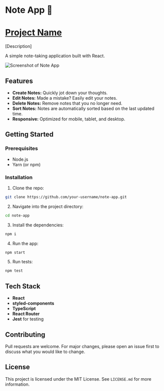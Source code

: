 # Note App 📝

# [Project Name](http://zahariev.github.io/note-taking-app)

[Description]

A simple note-taking application built with React.

![Screenshot of Note App](./screenshot.png)

## Features

- **Create Notes:** Quickly jot down your thoughts.
- **Edit Notes:** Made a mistake? Easily edit your notes.
- **Delete Notes:** Remove notes that you no longer need.
- **Sort Notes:** Notes are automatically sorted based on the last updated time.
- **Responsive:** Optimized for mobile, tablet, and desktop.

## Getting Started

### Prerequisites

- Node.js
- Yarn (or npm)

### Installation

1. Clone the repo:

```bash
git clone https://github.com/your-username/note-app.git
```

2. Navigate into the project directory:

```bash
cd note-app
```

3. Install the dependencies:

```bash
npm i
```

4. Run the app:

```bash
npm start
```

5. Run tests:

```bash
npm test
```

## Tech Stack

- **React**
- **styled-components**
- **TypeScript**
- **React Router**
- **Jest** for testing

## Contributing

Pull requests are welcome. For major changes, please open an issue first to discuss what you would like to change.

## License

This project is licensed under the MIT License. See `LICENSE.md` for more information.
